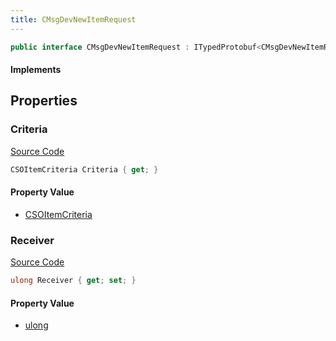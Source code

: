 ```yaml
---
title: CMsgDevNewItemRequest
---
```


```csharp
public interface CMsgDevNewItemRequest : ITypedProtobuf<CMsgDevNewItemRequest>, INativeHandle
```

#### Implements

## Properties

### Criteria

[Source Code](https://github.com/swiftly-solution/swiftlys2/blob/beta/managed/src/SwiftlyS2.Generated/Protobufs/Interfaces/CMsgDevNewItemRequest.cs#L16)

```csharp
CSOItemCriteria Criteria { get; }
```

#### Property Value

- [CSOItemCriteria](/docs/api/shared/protobufdefinitions/csoitemcriteria)

### Receiver

[Source Code](https://github.com/swiftly-solution/swiftlys2/blob/beta/managed/src/SwiftlyS2.Generated/Protobufs/Interfaces/CMsgDevNewItemRequest.cs#L13)

```csharp
ulong Receiver { get; set; }
```

#### Property Value

- [ulong](https://learn.microsoft.com/dotnet/api/system.uint64)

